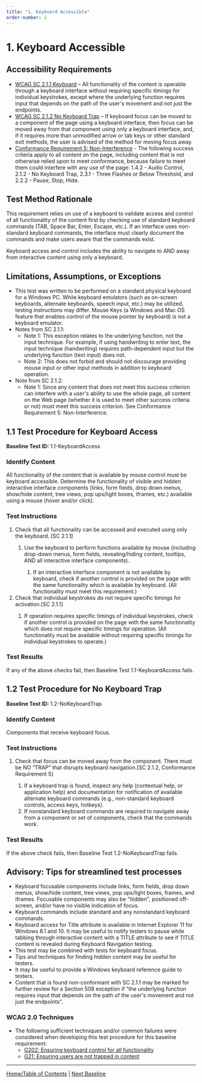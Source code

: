 ```yaml
---
title: "1. Keyboard Accessible"
order-number: 2
---
```

# 1. Keyboard Accessible

Accessibility Requirements
--------------------------
-   [WCAG SC 2.1.1 Keyboard](https://www.w3.org/TR/UNDERSTANDING-WCAG20/keyboard-operation-keyboard-operable.html) – All functionality of the content is operable through a keyboard interface without requiring specific timings for individual keystrokes, except where the underlying function requires input that depends on the path of the user's movement and not just the endpoints.
-   [WCAG SC 2.1.2 No Keyboard Trap](https://www.w3.org/TR/UNDERSTANDING-WCAG20/keyboard-operation-trapping.html) – If keyboard focus can be moved to a component of the page using a keyboard interface, then focus can be moved away from that component using only a keyboard interface, and, if it requires more than unmodified arrow or tab keys or other standard exit methods, the user is advised of the method for moving focus away.
-   [Conformance Requirement 5: Non-Interference](https://www.w3.org/TR/WCAG20/#cc5) - The following success criteria apply to all content on the page, including content that is not otherwise relied upon to meet conformance, because failure to meet them could interfere with any use of the page: 1.4.2 - Audio Control, 2.1.2 - No Keyboard Trap, 2.3.1 - Three Flashes or Below Threshold, and 2.2.2 - Pause, Stop, Hide.

Test Method Rationale
---------------------
This requirement relies on use of a keyboard to validate access and control of all functionality of the content first by checking use of standard keyboard commands (TAB, Space Bar, Enter, Escape, etc.). If an interface uses non-standard keyboard commands, the interface must clearly document the commands and make users aware that the commands exist.

Keyboard access and control includes the ability to navigate to AND away from interactive content using only a keyboard.

Limitations, Assumptions, or Exceptions
---------------------------------------
-   This test was written to be performed on a standard physical keyboard for a Windows PC. While keyboard emulators (such as on-screen keyboards, alternate keyboards, speech input, etc.) may be utilized, testing instructions may differ. Mouse Keys (a Windows and Mac OS feature that enables control of the mouse pointer by keyboard) is not a keyboard emulator.
-   Notes from SC 2.1.1:
    -   Note 1: This exception relates to the underlying function, not the input technique. For example, if using handwriting to enter text, the input technique (handwriting) requires path-dependent input but the underlying function (text input) does not.
    -   Note 2: This does not forbid and should not discourage providing mouse input or other input methods in addition to keyboard operation.
-   Note from SC 2.1.2:
    -   Note 1: Since any content that does not meet this success criterion can interfere with a user's ability to use the whole page, all content on the Web page (whether it is used to meet other success criteria or not) must meet this success criterion. See Conformance Requirement 5: Non-Interference.

1.1 Test Procedure for Keyboard Access
------------------------------------
**Baseline Test ID:** 1.1-KeyboardAccess
### Identify Content
<p id="IC">All functionality of the content that is available by mouse control must be keyboard accessible. Determine the functionality of visible and hidden interactive interface components (links, form fields, drop down menus, show/hide content, tree views, pop ups/light boxes, iframes, etc.) available using a mouse (hover and/or click).</p>

### Test Instructions
<ol id="1TI">
<li id="1TI-1">Check that all functionality can be accessed and executed using only the keyboard. [SC 2.1.1]</li>
    <ol>
        <li id="1TI-1i">Use the keyboard to perform functions available by mouse (including drop-down menus, form fields, revealing/hiding content, tooltips, AND all interactive interface components).</li>
            <ol>
                <li id="1TI-1ia">If an interactive interface component is not available by keyboard, check if another control is provided on the page with the same functionality which is available by keyboard. (All functionality must meet this requirement.)</li>
            </ol>
    </ol>
<li id="1TI-2">Check that individual keystrokes do not require specific timings for activation.[SC 2.1.1]</li>
    <ol>
        <li id="1TI-2i">If operation requires specific timings of individual keystrokes, check if another control is provided on the page with the same functionality which does not require specific timings for operation. (All functionality must be available without requiring specific timings for individual keystrokes to operate.)</li>
    </ol>
</ol>

### Test Results
<p id="1TR">If any of the above checks fail, then Baseline Test 1.1-KeyboardAccess fails.</p>

1.2 Test Procedure for No Keyboard Trap
--------------------------------------------
**Baseline Test ID:** 1.2-NoKeyboardTrap
### Identify Content
<p id="2IC">Components that receive keyboard focus.</p>

### Test Instructions
<ol id="2TI">
<li id="2TI-1">Check that focus can be moved away from the component. There must be NO “TRAP” that disrupts keyboard navigation.[SC 2.1.2, Conformance Requirement 5]</li>
    <ol>
        <li id="2TI-1i">If a keyboard trap is found, inspect any help (contextual help, or application help) and documentation for notification of available alternate keyboard commands (e.g., non-standard keyboard controls, access keys, hotkeys).</li>
        <li id="2TI-1ii">If nonstandard keyboard commands are required to navigate away from a component or set of components, check that the commands work.</li>
    </ol>
</ol>

### Test Results
<p id="2TR">If the above check fails, then Baseline Test 1.2-NoKeyboardTrap fails.
</p>

Advisory: Tips for streamlined test processes
---------------------------------------------
-   Keyboard focusable components include links, form fields, drop down menus, show/hide content, tree views, pop ups/light boxes, frames, and iframes. Focusable components may also be "hidden", positioned off-screen, and/or have no visible indication of focus.
-   Keyboard commands include standard and any nonstandard keyboard commands.
-   Keyboard access for Title attribute is available in Internet Explorer 11 for Windows 8.1 and 10. It may be useful to notify testers to pause while tabbing through interactive content with a TITLE attribute to see if TITLE content is revealed during Keyboard Navigation testing.
-   This test may be combined with tests for keyboard focus.
-   Tips and techniques for finding hidden content may be useful for testers.
-   It may be useful to provide a Windows keyboard reference guide to testers.
-   Content that is found non-conformant with SC 2.1.1 may be marked for further review for a Section 508 exception if “the underlying function requires input that depends on the path of the user's movement and not just the endpoints".

### WCAG 2.0 Techniques
-   The following sufficient techniques and/or common failures were considered when developing this test procedure for this baseline requirement:
    -   [G202: Ensuring keyboard control for all functionality](http://www.w3.org/TR/WCAG20-TECHS/G202.html)
    -   [G21: Ensuring users are not trapped in content](http://www.w3.org/TR/WCAG20-TECHS/G21.html)

-------------------------------------------------
[Home/Table of Contents](index.md)    |    [Next Baseline](02FocusVisible.md)
